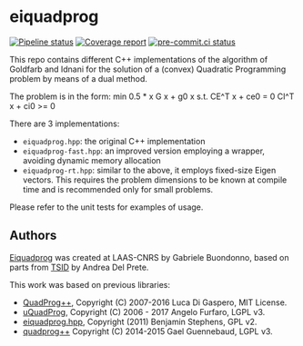 # eiquadprog

[![Pipeline status](https://gitlab.laas.fr/stack-of-tasks/eiquadprog/badges/master/pipeline.svg)](https://gitlab.laas.fr/stack-of-tasks/eiquadprog/commits/master)
[![Coverage report](https://gitlab.laas.fr/stack-of-tasks/eiquadprog/badges/master/coverage.svg?job=doc-coverage)](https://gepettoweb.laas.fr/doc/stack-of-tasks/eiquadprog/master/coverage/)
[![pre-commit.ci status](https://results.pre-commit.ci/badge/github/stack-of-tasks/eiquadprog/master.svg)](https://results.pre-commit.ci/latest/github/stack-of-tasks/eiquadprog)

This repo contains different C++ implementations of the algorithm of Goldfarb and Idnani for the solution of a (convex) Quadratic Programming problem by means of a dual method.

The problem is in the form:
 min 0.5 * x G x + g0 x
 s.t.
 CE^T x + ce0 = 0
 CI^T x + ci0 >= 0

There are 3 implementations:
- `eiquadprog.hpp`: the original C++ implementation
- `eiquadprog-fast.hpp`: an improved version employing a wrapper, avoiding dynamic memory allocation
- `eiquadprog-rt.hpp`: similar to the above, it employs fixed-size Eigen vectors. This requires the problem dimensions to be known at compile time and is recommended only for small problems.

Please refer to the unit tests for examples of usage.

## Authors

[Eiquadprog](https://github.com/stack-of-tasks/eiquadprog) was created at LAAS-CNRS by Gabriele Buondonno, based on
parts from [TSID](https://github.com/stack-of-tasks/tsid) by Andrea Del Prete.

This work was based on previous libraries:
- [QuadProg++](https://github.com/liuq/QuadProgpp), Copyright (C) 2007-2016 Luca Di Gaspero, MIT License.
- [uQuadProg](https://github.com/fx74/uQuadProg), Copyright (C) 2006 - 2017 Angelo Furfaro, LGPL v3.
- [eiquadprog.hpp](http://www.cs.cmu.edu/~bstephe1/eiquadprog.hpp), Copyright (2011) Benjamin Stephens, GPL v2.
- [quadprog++](https://gitlab.inria.fr/alta/alta/blob/3c11d5a4ed6cd15ed39f938a1da1aecad1a4b31e/external/quadprog++/QuadProg++.cc)
  Copyright (C) 2014-2015 Gael Guennebaud, LGPL v3.
